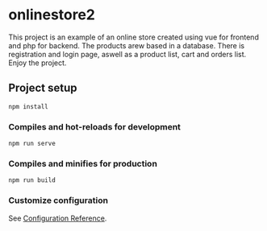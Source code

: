 # onlinestore2
This project is an example of an online store created using vue for frontend and php for backend. The products arew based in a database. There is registration and login page, aswell as a product list, cart and orders list. Enjoy the project.
## Project setup
```
npm install
```

### Compiles and hot-reloads for development
```
npm run serve
```

### Compiles and minifies for production
```
npm run build
```

### Customize configuration
See [Configuration Reference](https://cli.vuejs.org/config/).
